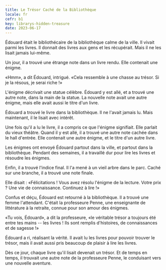 ```yaml
---
title: Le Trésor Caché de la Bibliothèque
locale: fr
cefr: b1
key: librarys-hidden-treasure
date: 2023-06-17
---
```


Édouard était le bibliothécaire de la bibliothèque calme de la ville. Il vivait parmi les livres. Il donnait des livres aux gens et les récupérait. Mais il ne les lisait jamais lui-même.

Un jour, il a trouvé une étrange note dans un livre rendu. Elle contenait une énigme.

«Hmm», a dit Édouard, intrigué. «Cela ressemble à une chasse au trésor. Si je la résous, je serai riche !»

L'énigme décrivait une statue célèbre. Édouard y est allé, et a trouvé une autre note, dans la main de la statue. La nouvelle note avait une autre énigme, mais elle avait aussi le titre d'un livre.

Édouard a trouvé le livre dans la bibliothèque. Il ne l'avait jamais lu. Mais maintenant, il le lisait avec intérêt.

Une fois qu'il a lu le livre, il a compris ce que l'énigme signifiait. Elle parlait du vieux théâtre. Quand il y est allé, il a trouvé une autre note cachée dans le hall d'entrée. Elle contenait une autre énigme, et le titre d'un autre livre.

Les énigmes ont envoyé Édouard partout dans la ville, et partout dans la bibliothèque. Pendant des semaines, il a travaillé dur pour lire les livres et résoudre les énigmes.

Enfin, il a trouvé l'indice final. Il l'a mené à un vieil arbre dans le parc. Caché sur une branche, il a trouvé une note finale.

Elle disait : «Félicitations ! Vous avez résolu l'énigme de la lecture. Votre prix ? Une vie de connaissance. Continuez à lire !»

Confus et déçu, Édouard est retourné à la bibliothèque. Il a trouvé une femme l'attendant. C'était la professeure Penne, une enseignante de littérature à la retraite, connue pour son amour des énigmes.

«Tu vois, Édouard», a dit la professeure, «le véritable trésor a toujours été entre tes mains -- les livres ! Ils sont remplis d'histoires, de connaissances et de sagesse !»

Édouard a ri, réalisant la vérité. Il avait lu les livres pour pouvoir trouver le trésor, mais il avait aussi pris beaucoup de plaisir à lire les livres.

Dès ce jour, chaque livre qu'il lisait devenait un trésor. Et de temps en temps, il trouvait une autre note de la professeure Penne, le conduisant vers une nouvelle aventure.
